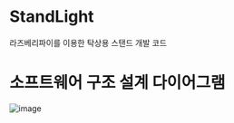 # StandLight
라즈베리파이를 이용한 탁상용 스탠드 개발 코드



# 소프트웨어 구조 설계 다이어그램

![image](https://user-images.githubusercontent.com/113005994/190529610-171ff461-0dbc-4677-897c-2c68d253a251.png)

